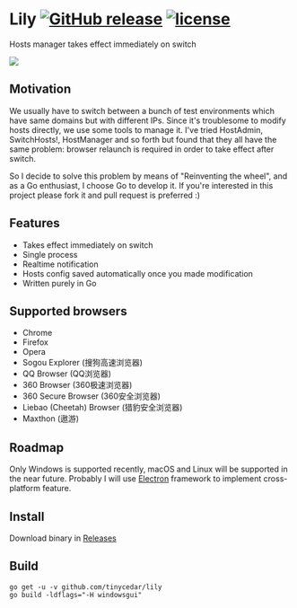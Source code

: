 # Lily [![GitHub release](https://img.shields.io/github/release/tinycedar/lily.svg)](https://github.com/tinycedar/lily/releases) [![license](https://img.shields.io/github/license/tinycedar/lily.svg)]()

Hosts manager takes effect immediately on switch

![](https://ws2.sinaimg.cn/large/006tNbRwgy1fkuanxlo29j30qa0etq2y.jpg)

## Motivation
We usually have to switch between a bunch of test environments which have same domains but with different IPs.
Since it's troublesome to modify hosts directly, we use some tools to manage it.
I've tried HostAdmin, SwitchHosts!, HostManager and so forth but found that they all have the same problem: browser relaunch
is required in order to take effect after switch.

So I decide to solve this problem by means of "Reinventing the wheel", and as a Go enthusiast, I choose Go to develop it.
If you're interested in this project please fork it and pull request is preferred :)

## Features
* Takes effect immediately on switch
* Single process
* Realtime notification
* Hosts config saved automatically once you made modification
* Written purely in Go

## Supported browsers
* Chrome
* Firefox
* Opera
* Sogou Explorer (搜狗高速浏览器)
* QQ Browser (QQ浏览器)
* 360 Browser (360极速浏览器)
* 360 Secure Browser (360安全浏览器)
* Liebao (Cheetah) Browser (猎豹安全浏览器)
* Maxthon (遨游)

## Roadmap
Only Windows is supported recently, macOS and Linux will be supported in the near future.
Probably I will use [Electron](http://electron.atom.io/) framework to implement cross-platform feature.

## Install
Download binary in [Releases](https://github.com/tinycedar/lily/releases)

## Build
```
go get -u -v github.com/tinycedar/lily
go build -ldflags="-H windowsgui"
```

